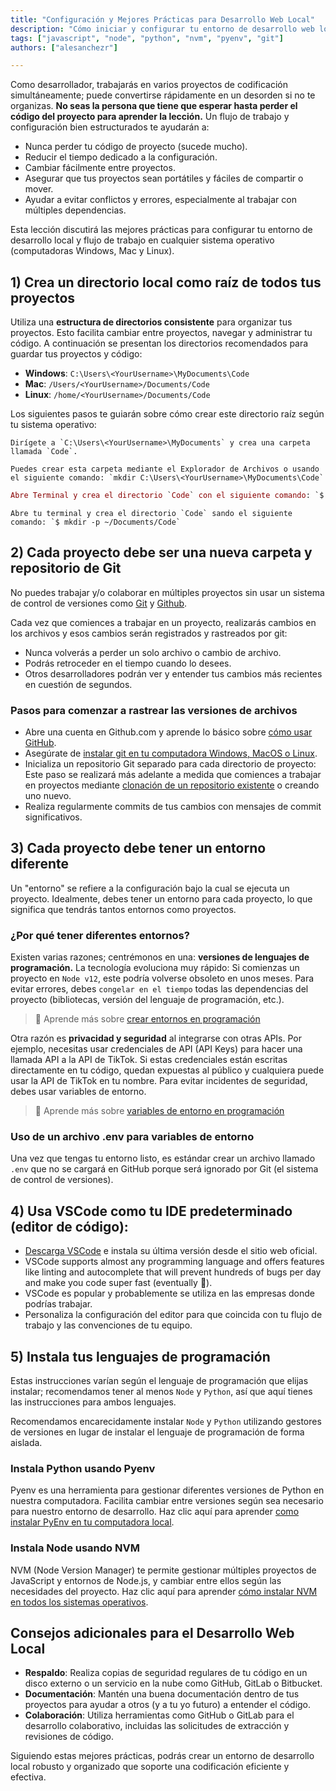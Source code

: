 ```yaml
---
title: "Configuración y Mejores Prácticas para Desarrollo Web Local"
description: "Cómo iniciar y configurar tu entorno de desarrollo web local en Windows, Mac y Linux. Optimiza tu flujo de trabajo de codificación: organización de proyectos, control de versiones, configuración de IDE, etc."
tags: ["javascript", "node", "python", "nvm", "pyenv", "git"]
authors: ["alesanchezr"]

---
```


Como desarrollador, trabajarás en varios proyectos de codificación simultáneamente; puede convertirse rápidamente en un desorden si no te organizas. **No seas la persona que tiene que esperar hasta perder el código del proyecto para aprender la lección.** Un flujo de trabajo y configuración bien estructurados te ayudarán a:

- Nunca perder tu código de proyecto (sucede mucho).
- Reducir el tiempo dedicado a la configuración.
- Cambiar fácilmente entre proyectos.
- Asegurar que tus proyectos sean portátiles y fáciles de compartir o mover.
- Ayudar a evitar conflictos y errores, especialmente al trabajar con múltiples dependencias.

Esta lección discutirá las mejores prácticas para configurar tu entorno de desarrollo local y flujo de trabajo en cualquier sistema operativo (computadoras Windows, Mac y Linux).

## 1) Crea un directorio local como raíz de todos tus proyectos

Utiliza una **estructura de directorios consistente** para organizar tus proyectos. Esto facilita cambiar entre proyectos, navegar y administrar tu código. A continuación se presentan los directorios recomendados para guardar tus proyectos y código:

 - **Windows**: `C:\Users\<YourUsername>\MyDocuments\Code`
 - **Mac**: `/Users/<YourUsername>/Documents/Code`
 - **Linux**: `/home/<YourUsername>/Documents/Code`

Los siguientes pasos te guiarán sobre cómo crear este directorio raíz según tu sistema operativo:

```windows runable=true
Dirígete a `C:\Users\<YourUsername>\MyDocuments` y crea una carpeta llamada `Code`.

Puedes crear esta carpeta mediante el Explorador de Archivos o usando el siguiente comando: `mkdir C:\Users\<YourUsername>\MyDocuments\Code`
```
```mac runable=true
Abre Terminal y crea el directorio `Code` con el siguiente comando: `$ mkdir -p ~/Documents/Code`
```
```linux runable=true
Abre tu terminal y crea el directorio `Code` sando el siguiente comando: `$ mkdir -p ~/Documents/Code`
```

## 2) Cada proyecto debe ser una nueva carpeta y repositorio de Git

No puedes trabajar y/o colaborar en múltiples proyectos sin usar un sistema de control de versiones como [Git](https://4geeks.com/es/lesson/how-to-use-git-version-control-system-es) y [Github](https://4geeks.com/es/lesson/bienvenido-a-github).

Cada vez que comiences a trabajar en un proyecto, realizarás cambios en los archivos y esos cambios serán registrados y rastreados por git:

- Nunca volverás a perder un solo archivo o cambio de archivo.
- Podrás retroceder en el tiempo cuando lo desees.
- Otros desarrolladores podrán ver y entender tus cambios más recientes en cuestión de segundos.

### Pasos para comenzar a rastrear las versiones de archivos

- Abre una cuenta en Github.com y aprende lo básico sobre [cómo usar GitHub](https://4geeks.com/es/lesson/bienvenido-a-github).
- Asegúrate de [instalar git en tu computadora Windows, MacOS o Linux](/how-to/install-git-on-windows-macos-and-linux).
- Inicializa un repositorio Git separado para cada directorio de proyecto: Este paso se realizará más adelante a medida que comiences a trabajar en proyectos mediante [clonación de un repositorio existente](https://4geeks.com/es/how-to/como-clonar-un-repositorio-de-github) o creando uno nuevo.
- Realiza regularmente commits de tus cambios con mensajes de commit significativos.

## 3) Cada proyecto debe tener un entorno diferente

Un "entorno" se refiere a la configuración bajo la cual se ejecuta un proyecto. Idealmente, debes tener un entorno para cada proyecto, lo que significa que tendrás tantos entornos como proyectos.

### ¿Por qué tener diferentes entornos?

Existen varias razones; centrémonos en una: **versiones de lenguajes de programación.**
La tecnología evoluciona muy rápido: Si comienzas un proyecto en `Node v12`, este podría volverse obsoleto en unos meses.
Para evitar errores, debes `congelar en el tiempo` todas las dependencias del proyecto (bibliotecas, versión del lenguaje de programación, etc.).

> 📝 Aprende más sobre [crear entornos en programación](https://4geeks.com/lesson/what-is-an-environment-in-programming#what-are-environment-variables)

Otra razón es **privacidad y seguridad** al integrarse con otras APIs.
Por ejemplo, necesitas usar credenciales de API (API Keys) para hacer una llamada API a la API de TikTok.
Si estas credenciales están escritas directamente en tu código, quedan expuestas al público y cualquiera puede usar la API de TikTok en tu nombre.
Para evitar incidentes de seguridad, debes usar variables de entorno.

> 📝 Aprende más sobre [variables de entorno en programación](https://4geeks.com/lesson/what-is-an-environment-in-programming#what-are-environment-variables)

### Uso de un archivo .env para variables de entorno

Una vez que tengas tu entorno listo, es estándar crear un archivo llamado `.env` que no se cargará en GitHub porque será ignorado por Git (el sistema de control de versiones).

## 4) Usa VSCode como tu IDE predeterminado (editor de código):

- [Descarga VSCode](https://code.visualstudio.com/download) e instala su última versión desde el sitio web oficial.
- VSCode supports almost any programming language and offers features like linting and autocomplete that will prevent hundreds of bugs per day and make you code super fast (eventually 🤣).
- VSCode es popular y probablemente se utiliza en las empresas donde podrías trabajar.
- Personaliza la configuración del editor para que coincida con tu flujo de trabajo y las convenciones de tu equipo.

## 5) Instala tus lenguajes de programación

Estas instrucciones varían según el lenguaje de programación que elijas instalar; recomendamos tener al menos `Node` y `Python`, así que aquí tienes las instrucciones para ambos lenguajes.

Recomendamos encarecidamente instalar `Node` y `Python` utilizando gestores de versiones en lugar de instalar el lenguaje de programación de forma aislada.

### Instala Python usando Pyenv

Pyenv es una herramienta para gestionar diferentes versiones de Python en nuestra computadora. Facilita cambiar entre versiones según sea necesario para nuestro entorno de desarrollo. Haz clic aquí para aprender [como instalar PyEnv en tu computadora local](https://4geeks.com/es/how-to/que-es-pyenv-y-como-instalar-pyenv).

### Instala Node usando NVM

NVM (Node Version Manager) te permite gestionar múltiples proyectos de JavaScript y entornos de Node.js, y cambiar entre ellos según las necesidades del proyecto. Haz clic aquí para aprender [cómo instalar NVM en todos los sistemas operativos](https://4geeks.com/how-to/install-nvm-on-every-operating-system).

## Consejos adicionales para el Desarrollo Web Local

- **Respaldo**: Realiza copias de seguridad regulares de tu código en un disco externo o un servicio en la nube como GitHub, GitLab o Bitbucket.
- **Documentación**: Mantén una buena documentación dentro de tus proyectos para ayudar a otros (y a tu yo futuro) a entender el código.
- **Colaboración**: Utiliza herramientas como GitHub o GitLab para el desarrollo colaborativo, incluidas las solicitudes de extracción y revisiones de código.

Siguiendo estas mejores prácticas, podrás crear un entorno de desarrollo local robusto y organizado que soporte una codificación eficiente y efectiva.
